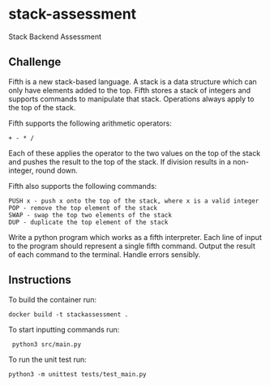 # stack-assessment
Stack Backend Assessment

## Challenge

Fifth is a new stack-based language. A stack is a data structure which can only have elements added to the top. Fifth stores a stack of integers and supports commands to manipulate that stack. Operations always apply to the top of the stack.

Fifth supports the following arithmetic operators:

``` + - * / ```

Each of these applies the operator to the two values on the top of the stack and pushes the result to the top of the stack. If division results in a non-integer, round down.

Fifth also supports the following commands:

```
PUSH x - push x onto the top of the stack, where x is a valid integer
POP - remove the top element of the stack
SWAP - swap the top two elements of the stack
DUP - duplicate the top element of the stack
```

Write a python program which works as a fifth interpreter. Each line of input to the program should represent a single fifth command. Output the result of each command to the terminal. Handle errors sensibly.

## Instructions

To build the container run:

` docker build -t stackassessment . `

To start inputting commands run:

`  python3 src/main.py  ` 

To run the unit test run:

` python3 -m unittest tests/test_main.py `

